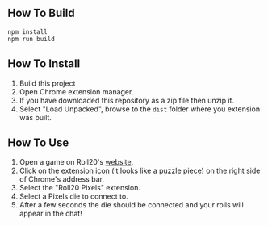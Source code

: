 ## How To Build

```
npm install
npm run build
```

## How To Install

1. Build this project
2. Open Chrome extension manager.
3. If you have downloaded this repository as a zip file then unzip it.
4. Select "Load Unpacked", browse to the `dist` folder where you extension was built.


## How To Use

1. Open a game on Roll20's [website](https://roll20.net/).
2. Click on the extension icon (it looks like a puzzle piece) on the right side
   of Chrome's address bar.
3. Select the "Roll20 Pixels" extension.
3. Select a Pixels die to connect to.
4. After a few seconds the die should be connected and your rolls will appear
   in the chat!